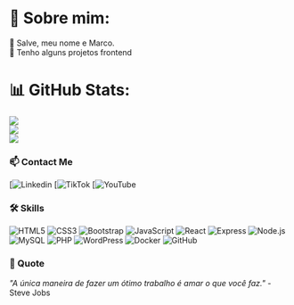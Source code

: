 <link rel="stylesheet" href="https://cdnjs.cloudflare.com/ajax/libs/font-awesome/6.7.1/css/all.min.css" integrity="sha512-5Hs3dF2AEPkpNAR7UiOHba+lRSJNeM2ECkwxUIxC1Q/FLycGTbNapWXB4tP889k5T5Ju8fs4b1P5z/iB4nMfSQ==" crossorigin="anonymous" referrerpolicy="no-referrer" />

# 💫 Sobre mim:
👋 Salve, meu nome e Marco.<br>
🔭 Tenho alguns projetos frontend


# 📊 GitHub Stats:
![](https://github-readme-stats.vercel.app/api?username=marconvs&theme=jolly&hide_border=false&include_all_commits=false&count_private=false)<br/>
![](https://github-readme-streak-stats.herokuapp.com/?user=marconvs&theme=jolly&hide_border=false)<br/>
![](https://github-readme-stats.vercel.app/api/top-langs/?username=marconvs&theme=jolly&hide_border=false&include_all_commits=false&count_private=false&layout=compact)





### 📫 Contact Me

[![Linkedin](https://www.linkedin.com/in/marco-aur%C3%A9lio-neves-384b4a315/)
[![TikTok](https://www.tiktok.com/@_.sn0w__)
[![YouTube](https://www.youtube.com/@sS%C3%B1%C3%B8w%E3%83%84)

### 🛠️ Skills

![HTML5](https://img.shields.io/badge/-HTML5-E34F26?style=flat&logo=html5&logoColor=white)
![CSS3](https://img.shields.io/badge/-CSS3-1572B6?style=flat&logo=css3&logoColor=white)
![Bootstrap](https://img.shields.io/badge/-Bootstrap-563D7C?style=flat&logo=bootstrap&logoColor=white)
![JavaScript](https://img.shields.io/badge/-JavaScript-F7DF1E?style=flat&logo=javascript&logoColor=black)
![React](https://img.shields.io/badge/-React-61DAFB?style=flat&logo=react&logoColor=black)
![Express](https://img.shields.io/badge/-Express-000000?style=flat&logo=express&logoColor=white)
![Node.js](https://img.shields.io/badge/-Node.js-339933?style=flat&logo=node.js&logoColor=white)
![MySQL](https://img.shields.io/badge/-MySQL-4479A1?style=flat&logo=mysql&logoColor=white)
![PHP](https://img.shields.io/badge/-PHP-777BB4?style=flat&logo=php&logoColor=white)
![WordPress](https://img.shields.io/badge/-WordPress-21759B?style=flat&logo=wordpress&logoColor=white)
![Docker](https://img.shields.io/badge/-Docker-2496ED?style=flat&logo=docker&logoColor=white)
![GitHub](https://img.shields.io/badge/-GitHub-181717?style=flat&logo=github&logoColor=white)

### 🌟 Quote

_"A única maneira de fazer um ótimo trabalho é amar o que você faz."_ - Steve Jobs

